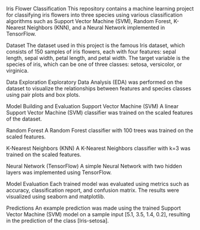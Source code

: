 Iris Flower Classification
This repository contains a machine learning project for classifying iris flowers into three species using various classification algorithms such as Support Vector Machine (SVM), Random Forest, K-Nearest Neighbors (KNN), and a Neural Network implemented in TensorFlow.

Dataset
The dataset used in this project is the famous Iris dataset, which consists of 150 samples of iris flowers, each with four features: sepal length, sepal width, petal length, and petal width. The target variable is the species of iris, which can be one of three classes: setosa, versicolor, or virginica.

Data Exploration
Exploratory Data Analysis (EDA) was performed on the dataset to visualize the relationships between features and species classes using pair plots and box plots.

Model Building and Evaluation
Support Vector Machine (SVM)
A linear Support Vector Machine (SVM) classifier was trained on the scaled features of the dataset. 

Random Forest
A Random Forest classifier with 100 trees was trained on the scaled features. 

K-Nearest Neighbors (KNN)
A K-Nearest Neighbors classifier with k=3 was trained on the scaled features. 

Neural Network (TensorFlow)
A simple Neural Network with two hidden layers was implemented using TensorFlow. 

Model Evaluation
Each trained model was evaluated using metrics such as accuracy, classification report, and confusion matrix. The results were visualized using seaborn and matplotlib.

Predictions
An example prediction was made using the trained Support Vector Machine (SVM) model on a sample input [5.1, 3.5, 1.4, 0.2], resulting in the prediction of the class [Iris-setosa].
